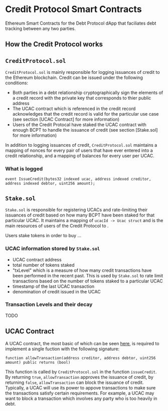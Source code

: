 # Credit Protocol Smart Contracts

Ethereum Smart Contracts for the Debt Protocol dApp that faciliates debt tracking between any two parties.

## How the Credit Protocol works

## `CreditProtocol.sol`

`CreditProtocol.sol` is mainly responsible for logging issuances of credit to the Ethereum blockchain. Credit can be issued under the following conditions:

- Both parties in a debt relationship cryptographically sign the elements of a credit record with the private key that corresponds to thier public address
- The UCAC contract which is referenced in the credit record acknowledges that the credit record is valid for the particular use case (see section [UCAC Contract] for more information)
- Users of the Credit Protocal have staked the UCAC contract with enough BCPT to handle the issuance of credit (see section [Stake.sol] for more information)

In addition to logging issuances of credit, `CreditProtocol.sol` maintains a mapping of nonces for every pair of users that have ever entered into a credit relationship, and a mapping of balances for every user per UCAC.

### What is logged

```
event IssueCredit(bytes32 indexed ucac, address indexed creditor, address indexed debtor, uint256 amount);
```

## `Stake.sol`

`Stake.sol` is responsible for registering UCACs and rate-limiting their issuances of credit based on how many BCPT have been staked for that particular UCAC. It maintains a mapping of `ucacId -> Ucac struct` and is the main resources of users of the Credit Protocol to .

Users stake tokens in order to buy ...

### UCAC information stored by `Stake.sol`

- UCAC contract address
- total number of tokens staked
- "txLevel" which is a measure of how many credit transactions have been performed in the recent past. This is used by `Stake.sol` to rate limit transactions based on the number of tokens staked to a particular UCAC
- timestamp of the last UCAC transaction
- denomination of credit issued in the UCAC

### Transaction Levels and their decay

TODO

## UCAC Contract

A UCAC contract, the most basic of which can be seen [here](contracts/BasicUCAC.sol), is required to implement a single fuction with the following signature:

```
function allowTransaction(address creditor, address debtor, uint256 amount) public returns (bool)
```

This function is called by `CreditProtocol.sol` in the function `issueCredit`. By returning `true`, `allowTransaction` approves the issuance of credit, by returning `false`, `allowTransaction` can block the issuance of credit. Typically, a UCAC will use its power to appove transactions to make sure the transactions satisfy certain requirements. For example, a UCAC may want to block a transaction which involves any party who is too heavily in debt.
